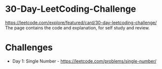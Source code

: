 # 30-Day-LeetCoding-Challenge
https://leetcode.com/explore/featured/card/30-day-leetcoding-challenge/
The page contains the code and explanation, for self study and review.

# Challenges
- Day 1: Single Number - https://leetcode.com/problems/single-number/
